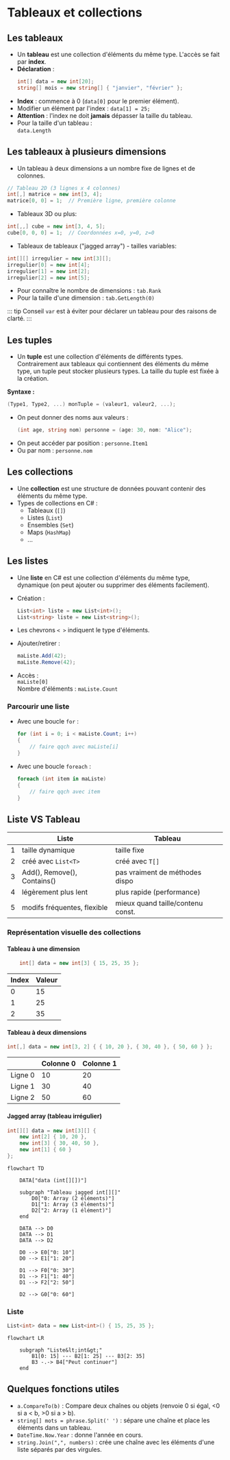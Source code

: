 # Tableaux et collections

## Les tableaux

- Un **tableau** est une collection d'éléments du même type. L'accès se fait par **index**.
- **Déclaration** :
  ```csharp
  int[] data = new int[20];
  string[] mois = new string[] { "janvier", "février" };
  ```
- **Index** : commence à 0 (`data[0]` pour le premier élément).
- Modifier un élément par l'index : `data[1] = 25;`
- **Attention** : l'index ne doit **jamais** dépasser la taille du tableau.
- Pour la taille d'un tableau :  
  `data.Length`

## Les tableaux à plusieurs dimensions

- Un tableau à deux dimensions a un nombre fixe de lignes et de colonnes.

```csharp
// Tableau 2D (3 lignes x 4 colonnes)
int[,] matrice = new int[3, 4];
matrice[0, 0] = 1;  // Première ligne, première colonne
```

- Tableaux 3D ou plus:
```csharp
int[,,] cube = new int[3, 4, 5];
cube[0, 0, 0] = 1;  // Coordonnées x=0, y=0, z=0
```

- Tableaux de tableaux ("jagged array") - tailles variables:
```csharp
int[][] irregulier = new int[3][];
irregulier[0] = new int[4];
irregulier[1] = new int[2];
irregulier[2] = new int[5];
```

- Pour connaître le nombre de dimensions : `tab.Rank`
- Pour la taille d'une dimension : `tab.GetLength(0)`

::: tip Conseil
`var` est à éviter pour déclarer un tableau pour des raisons de clarté.
:::

## Les tuples

- Un **tuple** est une collection d'éléments de différents types. Contrairement aux tableaux qui contiennent des éléments du même type, un tuple peut stocker plusieurs types. La taille du tuple est fixée à la création.

**Syntaxe :**  
```csharp
(Type1, Type2, ...) monTuple = (valeur1, valeur2, ...);
```

- On peut donner des noms aux valeurs :
  ```csharp
  (int age, string nom) personne = (age: 30, nom: "Alice");
  ```
- On peut accéder par position : `personne.Item1`
- Ou par nom : `personne.nom`

## Les collections

- Une **collection** est une structure de données pouvant contenir des éléments du même type.
- Types de collections en C# :
  - Tableaux (`[]`)
  - Listes (`List`)
  - Ensembles (`Set`)
  - Maps (`HashMap`)
  - ...

## Les listes

- Une **liste** en C# est une collection d'éléments du même type, dynamique (on peut ajouter ou supprimer des éléments facilement).
- Création :
  ```csharp
  List<int> liste = new List<int>();
  List<string> liste = new List<string>();
  ```

- Les chevrons `< >` indiquent le type d'éléments.
- Ajouter/retirer :  
  ```csharp
  maListe.Add(42);
  maListe.Remove(42);
  ```
- Accès :  
  `maListe[0]`  
  Nombre d'éléments : `maListe.Count`

### Parcourir une liste
- Avec une boucle `for` :
  ```csharp
  for (int i = 0; i < maListe.Count; i++)
  {
      // faire qqch avec maListe[i]
  }
  ```
- Avec une boucle `foreach` :
  ```csharp
  foreach (int item in maListe)
  {
      // faire qqch avec item
  }
  ```

## Liste VS Tableau

|     | Liste                       | Tableau                        |
|-----|-----------------------------|--------------------------------|
| 1   | taille dynamique            | taille fixe                    |
| 2   | créé avec `List<T>`         | créé avec `T[]`                |
| 3   | Add(), Remove(), Contains() | pas vraiment de méthodes dispo |
| 4   | légèrement plus lent        | plus rapide (performance)      |
| 5   | modifs fréquentes, flexible | mieux quand taille/contenu const. |

### Représentation visuelle des collections

#### Tableau à une dimension  

```csharp
    int[] data = new int[3] { 15, 25, 35 };
```

| Index | Valeur |
|-------|--------|
| 0     | 15     |
| 1     | 25     |
| 2     | 35     |

#### Tableau à deux dimensions 

```csharp 
int[,] data = new int[3, 2] { { 10, 20 }, { 30, 40 }, { 50, 60 } };
```

|         | Colonne 0 | Colonne 1 |
|---------|-----------|-----------|
| Ligne 0 |    10     |    20     |
| Ligne 1 |    30     |    40     |
| Ligne 2 |    50     |    60     |

#### Jagged array (tableau irrégulier)

```csharp 
int[][] data = new int[3][] { 
    new int[2] { 10, 20 }, 
    new int[3] { 30, 40, 50 }, 
    new int[1] { 60 } 
}; 
```

```mermaid
flowchart TD

    DATA["data (int[][])"]

    subgraph "Tableau jagged int[][]"
        D0["0: Array (2 éléments)"]
        D1["1: Array (3 éléments)"]
        D2["2: Array (1 élément)"]
    end

    DATA --> D0
    DATA --> D1
    DATA --> D2

    D0 --> E0["0: 10"]
    D0 --> E1["1: 20"]

    D1 --> F0["0: 30"]
    D1 --> F1["1: 40"]
    D1 --> F2["2: 50"]

    D2 --> G0["0: 60"]
```


### Liste 

```csharp
List<int> data = new List<int>() { 15, 25, 35 };
```

```mermaid
flowchart LR
    
    subgraph "Liste&lt;int&gt;"
        B1[0: 15] --- B2[1: 25] --- B3[2: 35]
        B3 -.-> B4["Peut continuer"]
    end
```


## Quelques fonctions utiles

- `a.CompareTo(b)` : Compare deux chaînes ou objets (renvoie 0 si égal, <0 si a < b, >0 si a > b).
- `string[] mots = phrase.Split(' ')` : sépare une chaîne et place les éléments dans un tableau.
- `DateTime.Now.Year` : donne l'année en cours.
- `string.Join(",", numbers)` : crée une chaîne avec les éléments d'une liste séparés par des virgules.
